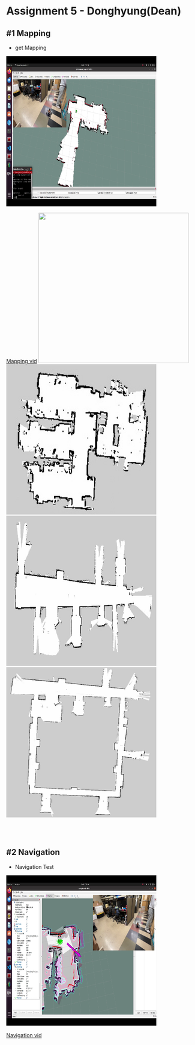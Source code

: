 # Assignment 5 - Donghyung(Dean)

## #1 Mapping

* get Mapping
<img src="./images/mapping.png" width="400" height="400"/>

[Mapping vid](https://youtu.be/trhHgOyOMUs)
<img src="./images/1.png" width="400" height="400"/><img src="./images/2.jpg" width="400" height="400"/><img src="./images/3.jpg" width="400" height="400"/><img src="./images/4.jpg" width="400" height="400"/>

<br/><br/>

## #2 Navigation

* Navigation Test
<img src="./images/navigation.png" width="400" height="400"/>

[Navigation vid](hhttps://youtu.be/-R1TFmbU0J0)



